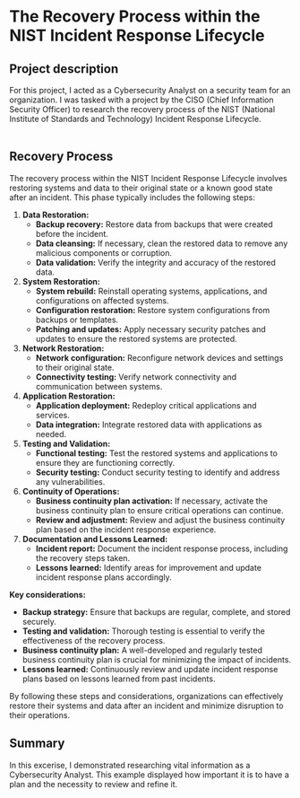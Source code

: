 <h1>The Recovery Process within the NIST Incident Response Lifecycle</h1>


<h2>Project description</h2>
For this project, I acted as a Cybersecurity Analyst on a security team for an organization. I was tasked with a project by the CISO (Chief Information Security Officer) to research the recovery process of the NIST (National Institute of Standards and Technology) Incident Response Lifecycle.<br/><br/>

<h2>Recovery Process</h2>

The recovery process within the NIST Incident Response Lifecycle involves restoring systems and data to their original state or a known good state after an incident. This phase typically includes the following steps:
1.	<b>Data Restoration:</b>
     - <b>Backup recovery:</b> Restore data from backups that were created before the incident.
     - <b>Data cleansing:</b> If necessary, clean the restored data to remove any malicious components or corruption.
     - <b>Data validation:</b> Verify the integrity and accuracy of the restored data.
2.	<b>System Restoration:</b>
     - <b>System rebuild:</b> Reinstall operating systems, applications, and configurations on affected systems.
     - <b>Configuration restoration:</b> Restore system configurations from backups or templates.
     - <b>Patching and updates:</b> Apply necessary security patches and updates to ensure the restored systems are protected.
3.	<b>Network Restoration:</b>
     - <b>Network configuration:</b> Reconfigure network devices and settings to their original state.
     - <b>Connectivity testing:</b> Verify network connectivity and communication between systems.
4.	<b>Application Restoration:</b>
     - <b>Application deployment:</b> Redeploy critical applications and services.
     - <b>Data integration:</b> Integrate restored data with applications as needed.
5.	<b>Testing and Validation:</b>
     - <b>Functional testing:</b> Test the restored systems and applications to ensure they are functioning correctly.
     - <b>Security testing:</b> Conduct security testing to identify and address any vulnerabilities.
6.	<b>Continuity of Operations:</b>
     - <b>Business continuity plan activation:</b> If necessary, activate the business continuity plan to ensure critical operations can continue.
     - <b>Review and adjustment:</b> Review and adjust the business continuity plan based on the incident response experience.
7.	<b>Documentation and Lessons Learned:</b>
     - <b>Incident report:</b> Document the incident response process, including the recovery steps taken.
     - <b>Lessons learned:</b> Identify areas for improvement and update incident response plans accordingly.

<b>Key considerations:</b>
   - <b>Backup strategy:</b> Ensure that backups are regular, complete, and stored securely.
   - <b>Testing and validation:</b> Thorough testing is essential to verify the effectiveness of the recovery process.
   - <b>Business continuity plan:</b> A well-developed and regularly tested business continuity plan is crucial for minimizing the impact of incidents.
   - <b>Lessons learned:</b> Continuously review and update incident response plans based on lessons learned from past incidents.

By following these steps and considerations, organizations can effectively restore their systems and data after an incident and minimize disruption to their operations.

<h2>Summary</h2>

In this excerise, I demonstrated researching vital information as a Cybersecurity Analyst. This example displayed how important it is to have a plan and the necessity to review and refine it.
